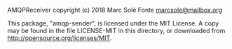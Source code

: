 AMQPReceiver copyright (c) 2018 Marc Solé Fonte <marcsole@mailbox.org>

This package, "amqp-sender", is licensed under the MIT License. A copy may
be found in the file LICENSE-MIT in this directory, or downloaded from
http://opensource.org/licenses/MIT.
